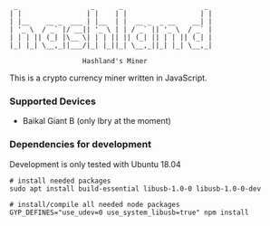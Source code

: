 ```
 _                  _      _                    _ 
| |                | |    | |                  | |
| |__    __ _  ___ | |__  | |  __ _  _ __    __| |
| '_ \  / _` |/ __|| '_ \ | | / _` || '_ \  / _` |
| | | || (_| |\__ \| | | || || (_| || | | || (_| |
|_| |_| \__,_||___/|_| |_||_| \__,_||_| |_| \__,_|
 
                  Hashland's Miner
```

This is a crypto currency miner written in JavaScript.

### Supported Devices
* Baikal Giant B (only lbry at the moment)

### Dependencies for development

Development is only tested with Ubuntu 18.04

```
# install needed packages
sudo apt install build-essential libusb-1.0-0 libusb-1.0-0-dev

# install/compile all needed node packages
GYP_DEFINES="use_udev=0 use_system_libusb=true" npm install
```
